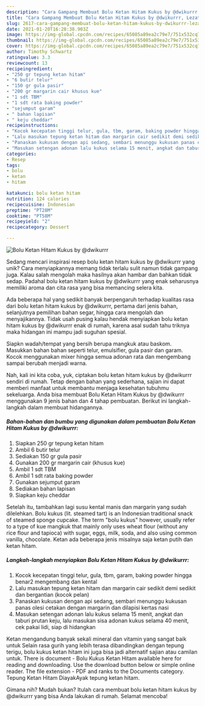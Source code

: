 ```yaml
---
description: "Cara Gampang Membuat Bolu Ketan Hitam Kukus by @dwikurrr, Lezat"
title: "Cara Gampang Membuat Bolu Ketan Hitam Kukus by @dwikurrr, Lezat"
slug: 2617-cara-gampang-membuat-bolu-ketan-hitam-kukus-by-dwikurrr-lezat
date: 2021-01-20T16:28:38.903Z
image: https://img-global.cpcdn.com/recipes/65085a89ea2c79e7/751x532cq70/bolu-ketan-hitam-kukus-by-dwikurrr-foto-resep-utama.jpg
thumbnail: https://img-global.cpcdn.com/recipes/65085a89ea2c79e7/751x532cq70/bolu-ketan-hitam-kukus-by-dwikurrr-foto-resep-utama.jpg
cover: https://img-global.cpcdn.com/recipes/65085a89ea2c79e7/751x532cq70/bolu-ketan-hitam-kukus-by-dwikurrr-foto-resep-utama.jpg
author: Timothy Schwartz
ratingvalue: 3.3
reviewcount: 13
recipeingredient:
- "250 gr tepung ketan hitam"
- "6 butir telur"
- "150 gr gula pasir"
- "200 gr margarin cair khusus kue"
- "1 sdt TBM"
- "1 sdt rata baking powder"
- "sejumput garam"
- " bahan lapisan"
- " keju cheddar"
recipeinstructions:
- "Kocok kecepatan tinggi telur, gula, tbm, garam, baking powder hingga benar2 mengembang dan kental"
- "Lalu masukan tepung ketan hitam dan margarin cair sedikit demi sedikit dan bergantian (kocok pelan)"
- "Panaskan kukusan dengan api sedang, sembari menunggu kukusan panas olesi cetakan dengan margarin dan dilapisi kertas nasi"
- "Masukan setengan adonan lalu kukus selama 15 menit, angkat dan taburi prutan keju, lalu masukan sisa adonan kukus selama 40 menit, cek pakai lidi, siap di hidangkan"
categories:
- Resep
tags:
- bolu
- ketan
- hitam

katakunci: bolu ketan hitam 
nutrition: 124 calories
recipecuisine: Indonesian
preptime: "PT28M"
cooktime: "PT58M"
recipeyield: "2"
recipecategory: Dessert

---
```



![Bolu Ketan Hitam Kukus by @dwikurrr](https://img-global.cpcdn.com/recipes/65085a89ea2c79e7/751x532cq70/bolu-ketan-hitam-kukus-by-dwikurrr-foto-resep-utama.jpg)

Sedang mencari inspirasi resep bolu ketan hitam kukus by @dwikurrr yang unik? Cara menyiapkannya memang tidak terlalu sulit namun tidak gampang juga. Kalau salah mengolah maka hasilnya akan hambar dan bahkan tidak sedap. Padahal bolu ketan hitam kukus by @dwikurrr yang enak seharusnya memiliki aroma dan cita rasa yang bisa memancing selera kita.

Ada beberapa hal yang sedikit banyak berpengaruh terhadap kualitas rasa dari bolu ketan hitam kukus by @dwikurrr, pertama dari jenis bahan, selanjutnya pemilihan bahan segar, hingga cara mengolah dan menyajikannya. Tidak usah pusing kalau hendak menyiapkan bolu ketan hitam kukus by @dwikurrr enak di rumah, karena asal sudah tahu triknya maka hidangan ini mampu jadi suguhan spesial.

Siapkn wadah/tempat yang bersih berupa mangkuk atau baskom. Masukkan bahan bahan seperti telur, emulsifier, gula pasir dan garam. Kocok menggunakan mixer hingga semua adonan rata dan mengembang sampai berubah menjadi warna.


Nah, kali ini kita coba, yuk, ciptakan bolu ketan hitam kukus by @dwikurrr sendiri di rumah. Tetap dengan bahan yang sederhana, sajian ini dapat memberi manfaat untuk membantu menjaga kesehatan tubuhmu sekeluarga. Anda bisa membuat Bolu Ketan Hitam Kukus by @dwikurrr menggunakan 9 jenis bahan dan 4 tahap pembuatan. Berikut ini langkah-langkah dalam membuat hidangannya.

<!--inarticleads1-->

##### Bahan-bahan dan bumbu yang digunakan dalam pembuatan Bolu Ketan Hitam Kukus by @dwikurrr:

1. Siapkan 250 gr tepung ketan hitam
1. Ambil 6 butir telur
1. Sediakan 150 gr gula pasir
1. Gunakan 200 gr margarin cair (khusus kue)
1. Ambil 1 sdt TBM
1. Ambil 1 sdt rata baking powder
1. Gunakan sejumput garam
1. Sediakan  bahan lapisan
1. Siapkan  keju cheddar


Setelah itu, tambahkan lagi susu kental manis dan margarin yang sudah dilelehkan. Bolu kukus (lit. steamed tart) is an Indonesian traditional snack of steamed sponge cupcake. The term &#34;bolu kukus&#34; however, usually refer to a type of kue mangkuk that mainly only uses wheat flour (without any rice flour and tapioca) with sugar, eggs, milk, soda, and also using common vanilla, chocolate. Ketan ada beberapa jenis misalnya saja ketan putih dan ketan hitam. 

<!--inarticleads2-->

##### Langkah-langkah menyiapkan Bolu Ketan Hitam Kukus by @dwikurrr:

1. Kocok kecepatan tinggi telur, gula, tbm, garam, baking powder hingga benar2 mengembang dan kental
1. Lalu masukan tepung ketan hitam dan margarin cair sedikit demi sedikit dan bergantian (kocok pelan)
1. Panaskan kukusan dengan api sedang, sembari menunggu kukusan panas olesi cetakan dengan margarin dan dilapisi kertas nasi
1. Masukan setengan adonan lalu kukus selama 15 menit, angkat dan taburi prutan keju, lalu masukan sisa adonan kukus selama 40 menit, cek pakai lidi, siap di hidangkan


Ketan mengandung banyak sekali mineral dan vitamin yang sangat baik untuk Selain rasa gurih yang lebih terasa dibandingkan dengan tepung terigu, bolu kukus ketan hitam ini juga bisa jadi alternatif sajian atau camilan untuk. There is document - Bolu Kukus Ketan Hitam available here for reading and downloading. Use the download button below or simple online reader. The file extension - PDF and ranks to the Documents category. Tepung Ketan Hitam DiayakAyak tepung ketan hitam. 

Gimana nih? Mudah bukan? Itulah cara membuat bolu ketan hitam kukus by @dwikurrr yang bisa Anda lakukan di rumah. Selamat mencoba!
